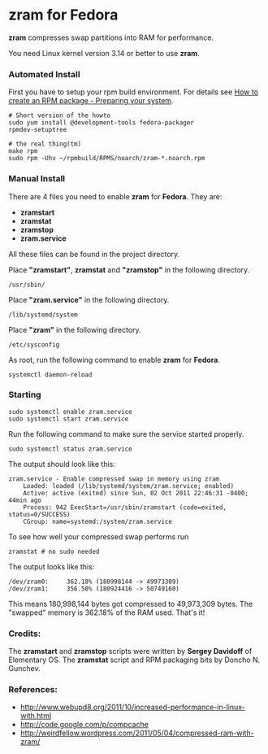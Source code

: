 # zram for Fedora

__zram__ compresses swap partitions into RAM for performance.

You need Linux kernel version 3.14 or better to use 
__zram__.

### Automated Install

First you have to setup your rpm build environment. For details see
[How to create an RPM package - Preparing your system](http://fedoraproject.org/wiki/How_to_create_an_RPM_package#Preparing_your_system).

    # Short version of the howto
    sudo yum install @development-tools fedora-packager
    rpmdev-setuptree

    # the real thing(tm)
    make rpm
    sudo rpm -Uhv ~/rpmbuild/RPMS/noarch/zram-*.noarch.rpm

### Manual Install

There are 4 files you need to enable __zram__ for __Fedora__. They
are:

* __zramstart__
* __zramstat__
* __zramstop__
* __zram.service__

All these files can be found in the project directory.

Place __"zramstart"__, __zramstat__ and __"zramstop"__ in the following directory.

    /usr/sbin/

Place __"zram.service"__ in the following directory.

    /lib/systemd/system

Place __"zram"__ in the following directory.

    /etc/sysconfig

As root, run the following command to enable __zram__ for __Fedora__.

    systemctl daemon-reload

### Starting

    sudo systemctl enable zram.service
    sudo systemctl start zram.service

Run the following command to make sure the service started properly.

    sudo systemctl status zram.service

The output should look like this:

    zram.service - Enable compressed swap in memory using zram
        Loaded: loaded (/lib/systemd/system/zram.service; enabled)
        Active: active (exited) since Sun, 02 Oct 2011 22:46:31 -0400; 44min ago
        Process: 942 ExecStart=/usr/sbin/zramstart (code=exited, status=0/SUCCESS)
        CGroup: name=systemd:/system/zram.service

To see how well your compressed swap performs run

    zramstat # no sudo needed

The output looks like this:

    /dev/zram0:     362.18% (180998144 -> 49973309)
    /dev/zram1:     356.50% (180924416 -> 50749160)

This means 180,998,144 bytes got compressed to 49,973,309 bytes. The "swapped"
memory is 362.18% of the RAM used. That's it!

### Credits:

The __zramstart__ and __zramstop__ scripts were written by __Sergey
Davidoff__ of Elementary OS.
The __zramstat__ script and RPM packaging bits by Doncho N. Gunchev.

### References:

* http://www.webupd8.org/2011/10/increased-performance-in-linux-with.html
* http://code.google.com/p/compcache
* http://weirdfellow.wordpress.com/2011/05/04/compressed-ram-with-zram/
